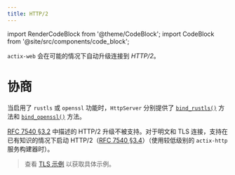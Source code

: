 ```yaml
---
title: HTTP/2
---
```


import RenderCodeBlock from '@theme/CodeBlock';
import CodeBlock from '@site/src/components/code_block';

`actix-web` 会在可能的情况下自动升级连接到 _HTTP/2_。

# 协商

<!-- TODO: 使用 rustls 示例 -->

当启用了 `rustls` 或 `openssl` 功能时，`HttpServer` 分别提供了 [`bind_rustls()`][bindrustls] 方法和 [`bind_openssl()`][bindopenssl] 方法。

<!-- 依赖 -->

<CodeBlock example="http2" file="manifest" section="deps" language="toml"></CodeBlock>

<CodeBlock example="http2" file="main.rs" section="main" />

[RFC 7540 §3.2][rfcsection32] 中描述的 HTTP/2 升级不被支持。对于明文和 TLS 连接，支持在已有知识的情况下启动 HTTP/2（[RFC 7540 §3.4][rfcsection34]）（使用较低级别的 `actix-http` 服务构建器时）。

> 查看 [TLS 示例][examples] 以获取具体示例。

[rfcsection32]: https://httpwg.org/specs/rfc7540.html#rfc.section.3.2
[rfcsection34]: https://httpwg.org/specs/rfc7540.html#rfc.section.3.4
[bindrustls]: https://docs.rs/actix-web/4/actix_web/struct.HttpServer.html#method.bind_rustls_0_22
[bindopenssl]: https://docs.rs/actix-web/4/actix_web/struct.HttpServer.html#method.bind_openssl
[tlsalpn]: https://tools.ietf.org/html/rfc7301
[examples]: https://github.com/actix/examples/tree/master/https-tls
